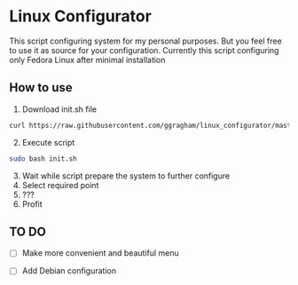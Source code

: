 # Linux Configurator
This script configuring system for my personal purposes. But you feel free to use it as source for your configuration. Currently this script configuring only Fedora Linux after minimal installation

## How to use
1. Download init.sh file
```bash
curl https://raw.githubusercontent.com/ggragham/linux_configurator/master/init.sh -o init.sh
```
2. Execute script
```bash
sudo bash init.sh
```
3. Wait while script prepare the system to further configure
4. Select required point
5. ???
6. Profit 

## TO DO
* [ ] Make more convenient and beautiful menu
* [ ] Add Debian configuration

